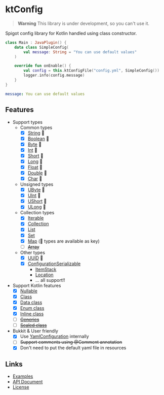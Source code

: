 # ktConfig

> **Warning**
> This library is under development, so you can't use it.

Spigot config library for Kotlin handled using class constructor.

```kotlin
class Main : JavaPlugin() {
    data class SimpleConfig(
        val message: String = "You can use default values"
    )

    override fun onEnable() {
        val config = this.ktConfigFile("config.yml", SimpleConfig())
        logger.info(config.message)
    }
}
```

```yaml
message: You can use default values
```

## Features

- Support types
  - Common types
    - [x] [String](https://kotlinlang.org/api/latest/jvm/stdlib/kotlin/-string/) 🔑
    - [x] [Boolean](https://kotlinlang.org/api/latest/jvm/stdlib/kotlin/-boolean/) 🔑
    - [x] [Byte](https://kotlinlang.org/api/latest/jvm/stdlib/kotlin/-byte/) 🔑
    - [x] [Int](https://kotlinlang.org/api/latest/jvm/stdlib/kotlin/-int/) 🔑
    - [x] [Short](https://kotlinlang.org/api/latest/jvm/stdlib/kotlin/-short/) 🔑
    - [x] [Long](https://kotlinlang.org/api/latest/jvm/stdlib/kotlin/-long/) 🔑
    - [x] [Float](https://kotlinlang.org/api/latest/jvm/stdlib/kotlin/-float/) 🔑
    - [x] [Double](https://kotlinlang.org/api/latest/jvm/stdlib/kotlin/-double/) 🔑
    - [x] [Char](https://kotlinlang.org/api/latest/jvm/stdlib/kotlin/-char/) 🔑
  - Unsigned types
    - [x] [UByte](https://kotlinlang.org/api/latest/jvm/stdlib/kotlin/-u-byte/) 🔑
    - [x] [UInt](https://kotlinlang.org/api/latest/jvm/stdlib/kotlin/-u-int/) 🔑
    - [x] [UShort](https://kotlinlang.org/api/latest/jvm/stdlib/kotlin/-u-short/) 🔑
    - [x] [ULong](https://kotlinlang.org/api/latest/jvm/stdlib/kotlin/-u-long/) 🔑
  - Collection types
    - [x] [Iterable](https://kotlinlang.org/api/latest/jvm/stdlib/kotlin.collections/-iterable/)
    - [x] [Collection](https://kotlinlang.org/api/latest/jvm/stdlib/kotlin.collections/-collection/)
    - [x] [List](https://kotlinlang.org/api/latest/jvm/stdlib/kotlin.collections/-list/)
    - [x] [Set](https://kotlinlang.org/api/latest/jvm/stdlib/kotlin.collections/-set/)
    - [x] [Map](https://kotlinlang.org/api/latest/jvm/stdlib/kotlin.collections/-map/) (🔑 types are available as key)
    - [ ] [~~Array~~](https://kotlinlang.org/api/latest/jvm/stdlib/kotlin/-array/)
  - Other types
    - [x] [UUID](https://docs.oracle.com/javase/8/docs/api/java/util/UUID.html) 🔑
    - [x] [ConfigurationSerializable](https://hub.spigotmc.org/javadocs/bukkit/org/bukkit/configuration/serialization/ConfigurationSerializable.html)
      - [ItemStack](https://hub.spigotmc.org/javadocs/bukkit/org/bukkit/inventory/ItemStack.html)
      - [Location](https://hub.spigotmc.org/javadocs/bukkit/org/bukkit/Location.html)
      - ... all support!!
- Support Kotlin features
  - [x] [Nullable](https://kotlinlang.org/docs/null-safety.html)
  - [x] [Class](https://kotlinlang.org/docs/classes.html)
  - [x] [Data class](https://kotlinlang.org/docs/data-classes.html)
  - [x] [Enum class](https://kotlinlang.org/docs/enum-classes.html)
  - [x] [Inline class](https://kotlinlang.org/docs/inline-classes.html)
  - [ ] [~~Generics~~](https://kotlinlang.org/docs/generics.html)
  - [ ] [~~Sealed class~~](https://kotlinlang.org/docs/sealed-classes.html)
- Bukkit & User friendly
  - [x] Use [YamlConfiguration](https://hub.spigotmc.org/javadocs/spigot/org/bukkit/configuration/file/YamlConfiguration.html) internally
  - [ ] ~~Support comments using @Comment annotation~~
  - [x] Don't need to put the default yaml file in resources

## Links

- [Examples](examples)
- [API Document](https://gh.s7a.dev/ktConfig)
- [License](LICENSE)
